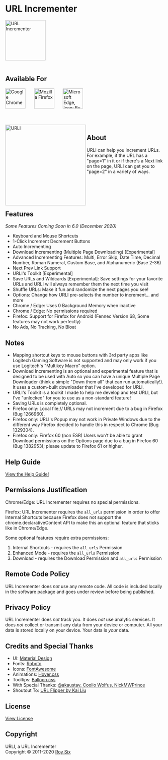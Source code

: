 # URL Incrementer
<img src="https://raw.githubusercontent.com/roysix/url-incrementer/master/assets/icon-dark.png?sanitize=true" width="128" height="128" alt="URL Incrementer" title="URL Incrementer">
<br><br>

## Available For
<a href="https://chrome.google.com/webstore/detail/url-incrementer/hjgllnccfndbjbedlecgdedlikohgbko" title="Chrome Web Store Download"><img src="https://raw.githubusercontent.com/roysix/url-incrementer/master/assets/chrome.svg?sanitize=true" height="64" alt="Google Chrome"></a>
&nbsp;&nbsp;&nbsp;&nbsp;&nbsp;
<a href="https://addons.mozilla.org/firefox/addon/url-incrementer/" title="Firefox Addon Download"><img src="https://raw.githubusercontent.com/roysix/url-incrementer/master/assets/firefox.svg?sanitize=true" height="64" alt="Mozilla Firefox"></a>
&nbsp;&nbsp;&nbsp;&nbsp;&nbsp;
<a href="https://microsoftedge.microsoft.com/addons/detail/url-incrementer/hnndkchemmjdlodgpcnojbmadckbieek" title="Microsoft Edge Extension Download"><img src="https://raw.githubusercontent.com/roysix/url-incrementer/master/assets/edge.png" height="64" alt="Microsoft Edge, Icon: By Source, Fair use, https://en.wikipedia.org/w/index.php?curid=62848768"></a>

<br><br>
<img src="https://raw.githubusercontent.com/roysix/url-incrementer/master/assets/urli.svg?sanitize=true" width="256" height="256" align="left" title="URLI">

## About
URLI can help you increment URLs. For example, if the URL has a "page=1" in it or if there's a Next link on the page, URLI can get you to "page=2" in a variety of ways.
<br><br><br><br><br><br>

## Features
<em>Some Features Coming Soon in 6.0 (December 2020)</em>

- Keyboard and Mouse Shortcuts
- 1-Click Increment Decrement Buttons
- Auto Incrementing
- Download Incrementing (Multiple Page Downloading) [Experimental]
- Advanced Incrementing Features: Multi, Error Skip, Date Time, Decimal Number, Roman Numeral, Custom Base, and Alphanumeric (Base 2-36)
- Next Prev Link Support
- URLI's Toolkit [Experimental]
- Save URLs and Wildcards [Experimental]: Save settings for your favorite URLs and URLI will always remember them the next time you visit
- Shuffle URLs: Make it fun and randomize the next pages you see!
- Options: Change how URLI pre-selects the number to increment... and more
- Chrome / Edge: Uses 0 Background Memory when inactive
- Chrome / Edge: No permissions required
- Firefox: Support for Firefox for Android (Fennec Version 68, Some features may not work perfectly)
- No Ads, No Tracking, No Bloat

## Notes
- Mapping shortcut keys to mouse buttons with 3rd party apps like Logitech Gaming Software is not supported and may only work if you use Logitech's "Multikey Macro" option.
- Download Incrementing is an optional and experimental feature that is designed to be used with Auto so you can have a unique Multiple Page Downloader (think a simple "Down them all" that can run automatically!). It uses a custom-built downloader that I've developed for URLI.
- URLI's Toolkit is a toolkit I made to help me develop and test URLI, but I've "unlocked" for you to use as a non-standard feature!
- Saving URLs is completely optional.
- Firefox only: Local file:// URLs may not increment due to a bug in Firefox (Bug 1266960).
- Firefox only: URLI's Popup may not work in Private Windows due to the different way Firefox decided to handle this in respect to Chrome (Bug 1329304).
- Firefox only: Firefox 60 (non ESR) Users won't be able to grant Download permissions on the Options page due to a bug in Firefox 60 (Bug 1382953); please update to Firefox 61 or higher.

## Help Guide
[View the Help Guide!](https://github.com/roysix/url-incrementer/wiki)

## Permissions Justification
Chrome/Edge: URL Incrementer requires no special permissions.

Firefox: URL Incrementer requires the `all_urls` permission in order to offer Internal Shortcuts because Firefox does not support the chrome.declarativeContent API to make this an optional feature that sticks like in Chrome/Edge.

Some optional features require extra permissions:
1. Internal Shortcuts - requires the `all_urls` Permission
2. Enhanced Mode - requires the `all_urls` Permission
3. Download - requires the Download Permission and `all_urls` Permission

## Remote Code Policy
URL Incrementer does *not* use any remote code. All code is included locally in the software package and goes under review before being published.

## Privacy Policy
URL Incrementer does *not* track you. It does *not* use analytic services. It does *not* collect or transmit any data from your device or computer. All your data is stored locally on your device. Your data is *your* data.

## Credits and Special Thanks
<ul>
  <li>UI: <a href="https://material.io/">Material Design</a></li>
  <li>Fonts: <a href="https://fonts.google.com/specimen/Roboto" target="_blank">Roboto</a></li>
  <li>Icons: <a href="https://fontawesome.com/">FontAwesome</a></li>
  <li>Animations: <a href="https://ianlunn.github.io/Hover/">Hover.css</a></li>
  <li>Tooltips: <a href="https://kazzkiq.github.io/balloon.css/">Balloon.css</a></li>
  <li>With Special Thanks: <a href="#">@akaustav, Coolio Wolfus, NickMWPrince</a></li>
  <li>Shoutout To: <a href="#">URL Flipper by Kai Liu</a></li>
</ul>

## License
<a href="https://github.com/roysix/url-incrementer/blob/master/LICENSE">View License</a>

## Copyright
URLI, a URL Incrementer  
Copyright &copy; 2011-2020 <a href="https://github.com/roysix" target="_blank">Roy Six</a>